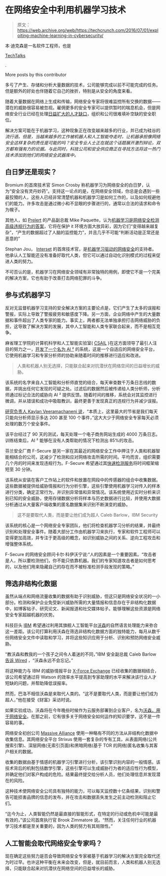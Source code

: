 # 在网络安全中利用机器学习技术

> 原文：<https://web.archive.org/web/https://techcrunch.com/2016/07/01/exploiting-machine-learning-in-cybersecurity/>

本·迪克森是一名软件工程师，也是

[TechTalks](https://web.archive.org/web/20221001140138/https://bdtechtalks.com/)

.

More posts by this contributor

多亏了产生、存储和分析大量数据的技术，公司能够完成以前不可能完成的任务。但是额外的好处也伴随着它自己的挫折，特别是从安全的角度来看。

随着大量数据在网络上生成和传输，网络安全专家将很难监控所有交换的数据——潜在的威胁很容易被忽视。雇佣更多的安全专家可以提供暂时的喘息机会，但是网络安全行业已经在处理[日益扩大的人才缺口](https://web.archive.org/web/20221001140138/https://bdtechtalks.com/2016/03/15/the-cybersecurity-talent-shortage-crisis/)，组织和公司很难填补空缺的安全职位。

解决方案可能在于机器学习，这种现象正在改变越来越多的行业，并已成为硅谷的*流行语。但是，当越来越多的工作被机器人和人工智能夺走时，让机器承担像网络安全这样复杂的责任是可能的吗？安全专业人士正在就这个话题展开激烈辩论，双方都有强有力的论据。与此同时，科技公司和安全供应商正在寻找方法将这一热门技术添加到他们的网络安全武器库中。*

## 白日梦还是现实？

Bromium 的首席技术官 Simon Crosby 称机器学习为网络安全的白日梦，认为“安全没有灵丹妙药”。支持这一论点的是，在网络安全领域，你总是会遇到一些最狡猾的人，这些人已经非常清楚机器和机器学习是如何工作的，以及如何规避他们的能力。许多攻击是通过微小和不显眼的步骤进行的，通常以合法的请求和命令为幌子。

其他人，如 [Prelert](https://web.archive.org/web/20221001140138/http://info.prelert.com/) 的产品副总裁 Mike Paquette，认为[机器学习是网络安全检测高级违规行为的答案](https://web.archive.org/web/20221001140138/http://insidebigdata.com/2015/12/11/machine-learning-is-cybersecuritys-answer-to-detecting-advanced-breaches/)，它将在保护 it 环境方面大放异彩，因为它们“变得越来越复杂”，“产生的数据超过了人脑的监控能力”，并且几乎不可能“判断活动是正常还是恶意的”

Stephan Jou， [Interset](https://web.archive.org/web/20221001140138/https://www.interset.com/) 的首席技术官，是[机器学习驱动的网络安全](https://web.archive.org/web/20221001140138/http://www.csoonline.com/article/3015670/security/machine-learning-cybersecurity-dream-come-true-or-pipe-dream.html)的支持者。他承认人工智能还没有准备好取代人类，但它可以通过自动化识别模式的过程来促进人类的努力。

不可否认的是，机器学习在网络安全领域有非常独特的用例，即使它不是一个完美的解决方案，它也有助于改善打击网络犯罪的斗争。

## 参与式机器学习

反对无监督机器学习支持的安全解决方案的主要论点是，它们产生了太多的误报和警报，实际上导致了警报疲劳和敏感度下降。另一方面，企业网络中产生的大量数据和事件超出了人类专家的能力。事实上，两者都无法单独承担打击网络威胁的负担，这导致了解决方案的发展，其中人工智能和人类专家联合起来，而不是相互竞争。

麻省理工学院的计算机科学和人工智能实验室( [CSAIL](https://web.archive.org/web/20221001140138/http://news.mit.edu/2016/ai-system-predicts-85-percent-cyber-attacks-using-input-human-experts-0418) )在这方面领导了最引人注目的努力之一，[开发了一个名为 AI ²](https://web.archive.org/web/20221001140138/http://news.mit.edu/2016/ai-system-predicts-85-percent-cyber-attacks-using-input-human-experts-0418) 的系统，这是一个自适应的网络安全平台，它使用机器学习和专家分析师的协助来随着时间的推移进行适应和改进。

> 人类和机器人别无选择，只能联合起来对抗潜伏在网络空间的日益增长的威胁。

该系统的名字来自人工智能和分析师直觉的结合，每天审查数千万条日志线的数据，并挑出任何它发现的可疑之处。过滤后的数据然后被传递给人类分析师，分析师通过标记合法的威胁向 AI ² 提供反馈。随着时间的推移，系统会对其监控进行微调，并从错误和成功中吸取教训，最终更善于发现真正的违规行为并减少误报。

[研究负责人 Kaylan Veeramachaneni 说](https://web.archive.org/web/20221001140138/http://www.wired.com/2016/04/mits-teaching-ai-help-analysts-stop-cyberattacks/)，“本质上，这里最大的节省是我们每天只能向分析师显示多达 200 甚至 100 个事件，”这大大少于网络安全专家每天必须处理的数万个安全事件。

该平台经过了 90 天的测试，每天处理一个电子商务网站生成的 4000 万条日志。训练结束后，AI ² 能够在没有人类帮助的情况下检测出 85%的攻击。

芬兰安全厂商 F-Secure 是另一家在其最近的网络安全工作中押注于人类和机器智能相结合的公司，这减少了检测和应对网络攻击所需的时间。平均而言，组织需要几个月的时间来发现违规行为。F-Secure 希望通过其[快速检测服务](https://web.archive.org/web/20221001140138/https://www.f-secure.com/en/web/business_global/rapid-detection-service)将时间框架缩短至 30 分钟。

该系统从安装在客户工作站上的软件和放置在网段中的传感器的组合中收集数据。这些数据被提供给威胁情报和行为分析引擎，这些引擎使用机器学习对传入的样本进行分类，确定正常行为，并识别异常值和异常情况。该系统使用近实时分析来识别已知的安全威胁，使用存储数据分析将样本与历史数据进行比较，并使用大数据分析通过从大量客户端收集的匿名数据集来识别不断演变的威胁。

> 这不是要取代人类，而是要让他们成为超人 Caleb Barlow，IBM Security

该系统的核心是一个网络安全专家团队，他们将检查机器学习分析的结果，并最终识别和处理安全事件。随着大部分工作由机器学习来执行，专家和软件工程师可以变得更加高效，并专注于更高级的概念，如识别威胁之间的关系、逆向工程攻击和增强整体系统。

F-Secure 的网络安全顾问卡尔·科伊沃宁说:“人的因素是一个重要因素。“攻击者是人，所以要检测他们，你不能只依靠机器。我们的专家知道攻击者是如何思考的，以及他们用来隐藏自己的存在而不被标准检测手段发现的策略。”

## 筛选非结构化数据

虽然从端点和网络流量收集的数据有助于识别威胁，但这只是网络安全状况的一小部分。检测和保护企业免受新兴威胁所需的大量情报和信息存在于非结构化数据中，如博客帖子、研究论文、新闻报道和社交媒体帖子。能够理解这些资源是网络安全专家超越机器的优势。

科技巨头 [IBM](https://web.archive.org/web/20221001140138/http://www.ibm.com/) 希望通过利用其旗舰人工智能平台[沃森](https://web.archive.org/web/20221001140138/http://www.ibm.com/smarterplanet/us/en/ibmwatson/)的自然语言处理能力来弥合这一差距。该公司打算利用沃森在筛选非结构化数据方面的独特能力，每月从数千份网络安全文件中读取和学习，并将这些知识应用于分析、识别和预防网络安全威胁。

“教沃森和教我的一个孩子之间令人着迷的不同，”IBM 安全副总裁 Caleb Barlow[告诉 Wired](https://web.archive.org/web/20221001140138/https://www.wired.com/2016/05/ibm-watson-cybercrime/) ，“沃森永远不会忘记。”

将这种能力与 IBM 的威胁情报平台 [X-Force Exchange](https://web.archive.org/web/20221001140138/https://exchange.xforce.ibmcloud.com/) 已经收集的数据相结合，该公司希望通过将 Watson 的效率水平提高到专家助理的水平来解决该行业人才短缺的问题，并帮助降低误报率。

然而，巴洛不相信沃森是来取代人类的。“这不是要取代人类，而是要让他们成为超人，”他在接受《财富》采访时说。

如果实验成功，沃森将在今年晚些时候作为云服务部署到企业客户，名为[沃森，用于网络安全](https://web.archive.org/web/20221001140138/http://www-03.ibm.com/security/cognitive/)。在那之前，它有很多关于网络安全如何运作的知识要学，这不是一件容易的事。

网络安全初创公司 [Massive Alliance](https://web.archive.org/web/20221001140138/http://www.massivealliance.com/) 使用一种略有不同的方法从非结构化数据中收集信息。其网络安全平台 Strixus 使用一套复杂的专有工具，从表面网络(公共搜索引擎)、深层网络(无索引页面)和黑暗网络(基于 TOR 的网络)匿名收集与其客户相关的数据。

收集的数据由基于情感的机器学习引擎进行分析，该引擎识别内容的一般情感。该技术背后的机制包括数学引擎，这些引擎可以生成威胁行为者的适应性行为模型，并确定他们对客户构成的危险。结果最终提交给分析人员，他们处理信息并发现潜在的风险。

这种技术使网络安全公司具有独特的能力，可以每天监控数十亿条结果，识别和警告可能损害品牌的信息的发布，并在攻击和数据丢失发生之前主动检测和阻止它们。

“迄今为止，人类智能仍然是最直接的智能形式，在特定的行动或危机中可能是最有效的，”该公司首席执行官 Brook Zimmatore 说。“然而，关注任何行业的机器学习技术都是至关重要的，因为人类的努力有其局限性。”

## 人工智能会取代网络安全专家吗？

现在确定这些努力是否会导致网络安全专家被基于机器学习的解决方案完全取代还为时过早。也许这种平衡在未来会改变，但是，就目前而言，人类和机器人别无选择，只能联合起来对抗潜伏在网络空间的日益增长的威胁。